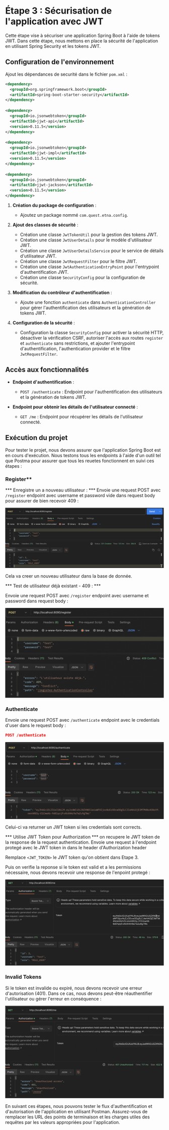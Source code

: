 
# Étape 3 : Sécurisation de l'application avec JWT

Cette étape vise à sécuriser une application Spring Boot à l'aide de tokens JWT. Dans cette étape, nous mettons en place la sécurité de l'application en utilisant Spring Security et les tokens JWT.

## Configuration de l'environnement

Ajout les dépendances de securité dans le fichier `pom.xml` :

```xml
<dependency>
  <groupId>org.springframework.boot</groupId>
  <artifactId>spring-boot-starter-security</artifactId>
</dependency>

<dependency>
  <groupId>io.jsonwebtoken</groupId>
  <artifactId>jjwt-api</artifactId>
  <version>0.11.5</version>
</dependency>

<dependency>
  <groupId>io.jsonwebtoken</groupId>
  <artifactId>jjwt-impl</artifactId>
  <version>0.11.5</version>
</dependency>

<dependency>
  <groupId>io.jsonwebtoken</groupId>
  <artifactId>jjwt-jackson</artifactId>
  <version>0.11.5</version>
</dependency>
```


1. **Création du package de configuration** :
   - Ajoutez un package nommé `com.quest.etna.config`.
   
2. **Ajout des classes de sécurité** :
   - Création une classe `JwtTokenUtil` pour la gestion des tokens JWT.
   - Création une classe `JwtUserDetails` pour le modèle d'utilisateur JWT.
   - Création une classe `JwtUserDetailsService` pour le service de détails d'utilisateur JWT.
   - Création une classe `JwtRequestFilter` pour le filtre JWT.
   - Création une classe `JwtAuthenticationEntryPoint` pour l'entrypoint d'authentification JWT.
   - Création une classe `SecurityConfig` pour la configuration de sécurité.

3. **Modification du contrôleur d'authentification** :
   - Ajoute une fonction `authenticate` dans `AuthenticationController` pour gérer l'authentification des utilisateurs et la génération de tokens JWT.

4. **Configuration de la sécurité** :
   - Configuration la classe `SecurityConfig` pour activer la sécurité HTTP, désactiver la vérification CSRF, autoriser l'accès aux routes `register` et `authenticate` sans restrictions, et ajouter l'entrypoint d'authentification, l'authentication provider et le filtre `JwtRequestFilter`.

## Accès aux fonctionnalités

- **Endpoint d'authentification** :
  - `POST /authenticate` : Endpoint pour l'authentification des utilisateurs et la génération de tokens JWT.

- **Endpoint pour obtenir les détails de l'utilisateur connecté** :
  - `GET /me` : Endpoint pour récupérer les détails de l'utilisateur connecté.

## Exécution du projet

Pour tester le projet, nous devons assurer que l'application Spring Boot est en cours d'exécution. Nous testons tous les endpoints à l'aide d'un outil tel que Postma pour assurer que tous les reuetes fonctionnent en suivi ces étapes :

### Register** 

*** Enregistre un a nouveau utilisateur : ***
Envoie une request POST avec `/register` endpoint avec username et password vide dans request body pour assurer de bien recevoir 409 :



![screenshot](imageReadme/Etape_3/register.png)

Cela va creer un nouveau utilisateur dans la base de donnée.

*** Test de utilisateur déjà existant - 409 : ***

Envoie une request POST avec `/register` endpoint avec username et password dans request body :

![screenshot](imageReadme/Etape_3/register-409.png)


### Authenticate 
Envoie une request POST avec `/authenticate` endpoint avec le credentials d'user dans le request body :
```json
POST /authenticate
```
![screenshot](imageReadme/Etape_3/authenticate.png)

Celui-ci va returner un JWT token si les credentials sont corrects.

*** Utilise JWT Token pour Authorization ***
on recupere le JWT token de la response de la request authentication.
Envoie une request à l'endpoint protegé avec le JWT token in dans le header d'Authorization header 

Remplace `<JWT_TOKEN>` le JWT token qu'on obtient dans Etape 3.

Puis on verifie la reponse si le token est valid et a les permissions nécessaire, nous devons recevoir une response de l'enpoint protegé : 

![screenshot](imageReadme/Etape_3/me.png)


### Invalid Tokens
Si le token est invalide ou expiré, nous devons recevoir une erreur d'autorisation (401). Dans ce cas, nous devons peut-être réauthentifier l'utilisateur ou gérer l'erreur en conséquence :


![screenshot](imageReadme/Etape_3/me-401.png)

En suivant ces étapes, nous pouvons tester le flux d'authentification et d'autorisation de l'application en utilisant Postman. Assurez-vous de remplacer les URL des points de terminaison et les charges utiles des requêtes par les valeurs appropriées pour l'application.